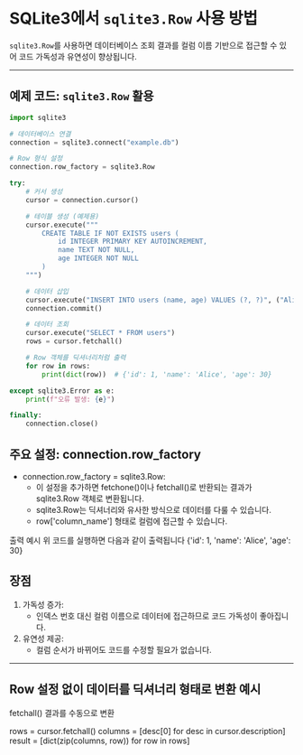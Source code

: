 # SQLite3에서 `sqlite3.Row` 사용 방법

`sqlite3.Row`를 사용하면 데이터베이스 조회 결과를 컬럼 이름 기반으로 접근할 수 있어 코드 가독성과 유연성이 향상됩니다.

---

## 예제 코드: `sqlite3.Row` 활용



```python
import sqlite3

# 데이터베이스 연결
connection = sqlite3.connect("example.db")

# Row 형식 설정
connection.row_factory = sqlite3.Row

try:
    # 커서 생성
    cursor = connection.cursor()

    # 테이블 생성 (예제용)
    cursor.execute("""
        CREATE TABLE IF NOT EXISTS users (
            id INTEGER PRIMARY KEY AUTOINCREMENT,
            name TEXT NOT NULL,
            age INTEGER NOT NULL
        )
    """)

    # 데이터 삽입
    cursor.execute("INSERT INTO users (name, age) VALUES (?, ?)", ("Alice", 30))
    connection.commit()

    # 데이터 조회
    cursor.execute("SELECT * FROM users")
    rows = cursor.fetchall()

    # Row 객체를 딕셔너리처럼 출력
    for row in rows:
        print(dict(row))  # {'id': 1, 'name': 'Alice', 'age': 30}

except sqlite3.Error as e:
    print(f"오류 발생: {e}")

finally:
    connection.close()

```



## 주요 설정: connection.row_factory
* connection.row_factory = sqlite3.Row:
    * 이 설정을 추가하면 fetchone()이나 fetchall()로 반환되는 결과가 sqlite3.Row 객체로 변환됩니다.
    * sqlite3.Row는 딕셔너리와 유사한 방식으로 데이터를 다룰 수 있습니다.
    * row['column_name'] 형태로 컬럼에 접근할 수 있습니다.


출력 예시
위 코드를 실행하면 다음과 같이 출력됩니다
{'id': 1, 'name': 'Alice', 'age': 30}


## 장점
1. 가독성 증가:
    * 인덱스 번호 대신 컬럼 이름으로 데이터에 접근하므로 코드 가독성이 좋아집니다.
2. 유연성 제공:
    * 컬럼 순서가 바뀌어도 코드를 수정할 필요가 없습니다.

---

## Row 설정 없이 데이터를 딕셔너리 형태로 변환 예시

fetchall() 결과를 수동으로 변환

rows = cursor.fetchall()
columns = [desc[0] for desc in cursor.description]
result = [dict(zip(columns, row)) for row in rows]

